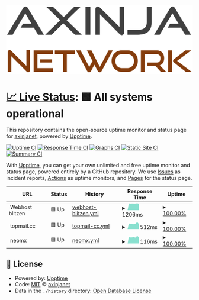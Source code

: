 ![alt text](https://raw.githubusercontent.com/axinjanet/static/main/img/axinjanetwork.png)

# [📈 Live Status](https://axinjanet.github.io/upptime/): <!--live status--> **🟩 All systems operational**

This repository contains the open-source uptime monitor and status page for [axinjanet](https://axinjanet.github.io/upptime/), powered by [Upptime](https://github.com/upptime/upptime).

[![Uptime CI](https://github.com/axinjanet/upptime/workflows/Uptime%20CI/badge.svg)](https://github.com/axinjanet/upptime/actions?query=workflow%3A%22Uptime+CI%22)
[![Response Time CI](https://github.com/axinjanet/upptime/workflows/Response%20Time%20CI/badge.svg)](https://github.com/axinjanet/upptime/actions?query=workflow%3A%22Response+Time+CI%22)
[![Graphs CI](https://github.com/axinjanet/upptime/workflows/Graphs%20CI/badge.svg)](https://github.com/axinjanet/upptime/actions?query=workflow%3A%22Graphs+CI%22)
[![Static Site CI](https://github.com/axinjanet/upptime/workflows/Static%20Site%20CI/badge.svg)](https://github.com/axinjanet/upptime/actions?query=workflow%3A%22Static+Site+CI%22)
[![Summary CI](https://github.com/axinjanet/upptime/workflows/Summary%20CI/badge.svg)](https://github.com/axinjanet/upptime/actions?query=workflow%3A%22Summary+CI%22)

With [Upptime](https://upptime.js.org), you can get your own unlimited and free uptime monitor and status page, powered entirely by a GitHub repository. We use [Issues](https://github.com/axinjanet/upptime/issues) as incident reports, [Actions](https://github.com/axinjanet/upptime/actions) as uptime monitors, and [Pages](https://axinjanet.github.io/upptime/) for the status page.

<!--start: status pages-->
<!-- This summary is generated by Upptime (https://github.com/upptime/upptime) -->
<!-- Do not edit this manually, your changes will be overwritten -->
<!-- prettier-ignore -->
| URL | Status | History | Response Time | Uptime |
| --- | ------ | ------- | ------------- | ------ |
| <img alt="" src="https://favicons.githubusercontent.com/null" height="13"> Webhost blitzen | 🟩 Up | [webhost-blitzen.yml](https://github.com/axinjanet/upptime/commits/HEAD/history/webhost-blitzen.yml) | <details><summary><img alt="Response time graph" src="./graphs/webhost-blitzen/response-time-week.png" height="20"> 1206ms</summary><br><a href="https://status.axinja.online/history/webhost-blitzen"><img alt="Response time 1002" src="https://img.shields.io/endpoint?url=https%3A%2F%2Fraw.githubusercontent.com%2Faxinjanet%2Fupptime%2FHEAD%2Fapi%2Fwebhost-blitzen%2Fresponse-time.json"></a><br><a href="https://status.axinja.online/history/webhost-blitzen"><img alt="24-hour response time 1083" src="https://img.shields.io/endpoint?url=https%3A%2F%2Fraw.githubusercontent.com%2Faxinjanet%2Fupptime%2FHEAD%2Fapi%2Fwebhost-blitzen%2Fresponse-time-day.json"></a><br><a href="https://status.axinja.online/history/webhost-blitzen"><img alt="7-day response time 1206" src="https://img.shields.io/endpoint?url=https%3A%2F%2Fraw.githubusercontent.com%2Faxinjanet%2Fupptime%2FHEAD%2Fapi%2Fwebhost-blitzen%2Fresponse-time-week.json"></a><br><a href="https://status.axinja.online/history/webhost-blitzen"><img alt="30-day response time 1107" src="https://img.shields.io/endpoint?url=https%3A%2F%2Fraw.githubusercontent.com%2Faxinjanet%2Fupptime%2FHEAD%2Fapi%2Fwebhost-blitzen%2Fresponse-time-month.json"></a><br><a href="https://status.axinja.online/history/webhost-blitzen"><img alt="1-year response time 1002" src="https://img.shields.io/endpoint?url=https%3A%2F%2Fraw.githubusercontent.com%2Faxinjanet%2Fupptime%2FHEAD%2Fapi%2Fwebhost-blitzen%2Fresponse-time-year.json"></a></details> | <details><summary><a href="https://status.axinja.online/history/webhost-blitzen">100.00%</a></summary><a href="https://status.axinja.online/history/webhost-blitzen"><img alt="All-time uptime 100.00%" src="https://img.shields.io/endpoint?url=https%3A%2F%2Fraw.githubusercontent.com%2Faxinjanet%2Fupptime%2FHEAD%2Fapi%2Fwebhost-blitzen%2Fuptime.json"></a><br><a href="https://status.axinja.online/history/webhost-blitzen"><img alt="24-hour uptime 100.00%" src="https://img.shields.io/endpoint?url=https%3A%2F%2Fraw.githubusercontent.com%2Faxinjanet%2Fupptime%2FHEAD%2Fapi%2Fwebhost-blitzen%2Fuptime-day.json"></a><br><a href="https://status.axinja.online/history/webhost-blitzen"><img alt="7-day uptime 100.00%" src="https://img.shields.io/endpoint?url=https%3A%2F%2Fraw.githubusercontent.com%2Faxinjanet%2Fupptime%2FHEAD%2Fapi%2Fwebhost-blitzen%2Fuptime-week.json"></a><br><a href="https://status.axinja.online/history/webhost-blitzen"><img alt="30-day uptime 100.00%" src="https://img.shields.io/endpoint?url=https%3A%2F%2Fraw.githubusercontent.com%2Faxinjanet%2Fupptime%2FHEAD%2Fapi%2Fwebhost-blitzen%2Fuptime-month.json"></a><br><a href="https://status.axinja.online/history/webhost-blitzen"><img alt="1-year uptime 100.00%" src="https://img.shields.io/endpoint?url=https%3A%2F%2Fraw.githubusercontent.com%2Faxinjanet%2Fupptime%2FHEAD%2Fapi%2Fwebhost-blitzen%2Fuptime-year.json"></a></details>
| <img alt="" src="https://favicons.githubusercontent.com/null" height="13"> topmail.cc | 🟩 Up | [topmail-cc.yml](https://github.com/axinjanet/upptime/commits/HEAD/history/topmail-cc.yml) | <details><summary><img alt="Response time graph" src="./graphs/topmail-cc/response-time-week.png" height="20"> 512ms</summary><br><a href="https://status.axinja.online/history/topmail-cc"><img alt="Response time 498" src="https://img.shields.io/endpoint?url=https%3A%2F%2Fraw.githubusercontent.com%2Faxinjanet%2Fupptime%2FHEAD%2Fapi%2Ftopmail-cc%2Fresponse-time.json"></a><br><a href="https://status.axinja.online/history/topmail-cc"><img alt="24-hour response time 504" src="https://img.shields.io/endpoint?url=https%3A%2F%2Fraw.githubusercontent.com%2Faxinjanet%2Fupptime%2FHEAD%2Fapi%2Ftopmail-cc%2Fresponse-time-day.json"></a><br><a href="https://status.axinja.online/history/topmail-cc"><img alt="7-day response time 512" src="https://img.shields.io/endpoint?url=https%3A%2F%2Fraw.githubusercontent.com%2Faxinjanet%2Fupptime%2FHEAD%2Fapi%2Ftopmail-cc%2Fresponse-time-week.json"></a><br><a href="https://status.axinja.online/history/topmail-cc"><img alt="30-day response time 526" src="https://img.shields.io/endpoint?url=https%3A%2F%2Fraw.githubusercontent.com%2Faxinjanet%2Fupptime%2FHEAD%2Fapi%2Ftopmail-cc%2Fresponse-time-month.json"></a><br><a href="https://status.axinja.online/history/topmail-cc"><img alt="1-year response time 498" src="https://img.shields.io/endpoint?url=https%3A%2F%2Fraw.githubusercontent.com%2Faxinjanet%2Fupptime%2FHEAD%2Fapi%2Ftopmail-cc%2Fresponse-time-year.json"></a></details> | <details><summary><a href="https://status.axinja.online/history/topmail-cc">100.00%</a></summary><a href="https://status.axinja.online/history/topmail-cc"><img alt="All-time uptime 100.00%" src="https://img.shields.io/endpoint?url=https%3A%2F%2Fraw.githubusercontent.com%2Faxinjanet%2Fupptime%2FHEAD%2Fapi%2Ftopmail-cc%2Fuptime.json"></a><br><a href="https://status.axinja.online/history/topmail-cc"><img alt="24-hour uptime 100.00%" src="https://img.shields.io/endpoint?url=https%3A%2F%2Fraw.githubusercontent.com%2Faxinjanet%2Fupptime%2FHEAD%2Fapi%2Ftopmail-cc%2Fuptime-day.json"></a><br><a href="https://status.axinja.online/history/topmail-cc"><img alt="7-day uptime 100.00%" src="https://img.shields.io/endpoint?url=https%3A%2F%2Fraw.githubusercontent.com%2Faxinjanet%2Fupptime%2FHEAD%2Fapi%2Ftopmail-cc%2Fuptime-week.json"></a><br><a href="https://status.axinja.online/history/topmail-cc"><img alt="30-day uptime 100.00%" src="https://img.shields.io/endpoint?url=https%3A%2F%2Fraw.githubusercontent.com%2Faxinjanet%2Fupptime%2FHEAD%2Fapi%2Ftopmail-cc%2Fuptime-month.json"></a><br><a href="https://status.axinja.online/history/topmail-cc"><img alt="1-year uptime 100.00%" src="https://img.shields.io/endpoint?url=https%3A%2F%2Fraw.githubusercontent.com%2Faxinjanet%2Fupptime%2FHEAD%2Fapi%2Ftopmail-cc%2Fuptime-year.json"></a></details>
| <img alt="" src="https://favicons.githubusercontent.com/null" height="13"> neomx | 🟩 Up | [neomx.yml](https://github.com/axinjanet/upptime/commits/HEAD/history/neomx.yml) | <details><summary><img alt="Response time graph" src="./graphs/neomx/response-time-week.png" height="20"> 116ms</summary><br><a href="https://status.axinja.online/history/neomx"><img alt="Response time 114" src="https://img.shields.io/endpoint?url=https%3A%2F%2Fraw.githubusercontent.com%2Faxinjanet%2Fupptime%2FHEAD%2Fapi%2Fneomx%2Fresponse-time.json"></a><br><a href="https://status.axinja.online/history/neomx"><img alt="24-hour response time 112" src="https://img.shields.io/endpoint?url=https%3A%2F%2Fraw.githubusercontent.com%2Faxinjanet%2Fupptime%2FHEAD%2Fapi%2Fneomx%2Fresponse-time-day.json"></a><br><a href="https://status.axinja.online/history/neomx"><img alt="7-day response time 116" src="https://img.shields.io/endpoint?url=https%3A%2F%2Fraw.githubusercontent.com%2Faxinjanet%2Fupptime%2FHEAD%2Fapi%2Fneomx%2Fresponse-time-week.json"></a><br><a href="https://status.axinja.online/history/neomx"><img alt="30-day response time 119" src="https://img.shields.io/endpoint?url=https%3A%2F%2Fraw.githubusercontent.com%2Faxinjanet%2Fupptime%2FHEAD%2Fapi%2Fneomx%2Fresponse-time-month.json"></a><br><a href="https://status.axinja.online/history/neomx"><img alt="1-year response time 114" src="https://img.shields.io/endpoint?url=https%3A%2F%2Fraw.githubusercontent.com%2Faxinjanet%2Fupptime%2FHEAD%2Fapi%2Fneomx%2Fresponse-time-year.json"></a></details> | <details><summary><a href="https://status.axinja.online/history/neomx">100.00%</a></summary><a href="https://status.axinja.online/history/neomx"><img alt="All-time uptime 100.00%" src="https://img.shields.io/endpoint?url=https%3A%2F%2Fraw.githubusercontent.com%2Faxinjanet%2Fupptime%2FHEAD%2Fapi%2Fneomx%2Fuptime.json"></a><br><a href="https://status.axinja.online/history/neomx"><img alt="24-hour uptime 100.00%" src="https://img.shields.io/endpoint?url=https%3A%2F%2Fraw.githubusercontent.com%2Faxinjanet%2Fupptime%2FHEAD%2Fapi%2Fneomx%2Fuptime-day.json"></a><br><a href="https://status.axinja.online/history/neomx"><img alt="7-day uptime 100.00%" src="https://img.shields.io/endpoint?url=https%3A%2F%2Fraw.githubusercontent.com%2Faxinjanet%2Fupptime%2FHEAD%2Fapi%2Fneomx%2Fuptime-week.json"></a><br><a href="https://status.axinja.online/history/neomx"><img alt="30-day uptime 100.00%" src="https://img.shields.io/endpoint?url=https%3A%2F%2Fraw.githubusercontent.com%2Faxinjanet%2Fupptime%2FHEAD%2Fapi%2Fneomx%2Fuptime-month.json"></a><br><a href="https://status.axinja.online/history/neomx"><img alt="1-year uptime 100.00%" src="https://img.shields.io/endpoint?url=https%3A%2F%2Fraw.githubusercontent.com%2Faxinjanet%2Fupptime%2FHEAD%2Fapi%2Fneomx%2Fuptime-year.json"></a></details>

<!--end: status pages-->

## 📄 License

- Powered by: [Upptime](https://github.com/upptime/upptime)
- Code: [MIT](./LICENSE) © [axinjanet](https://axinjanet.github.io/upptime/)
- Data in the `./history` directory: [Open Database License](https://opendatacommons.org/licenses/odbl/1-0/)
